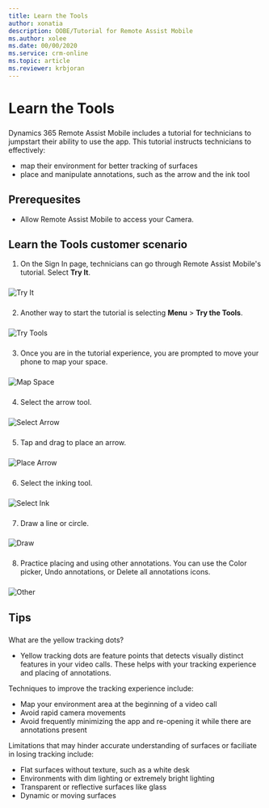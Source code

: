 ```yaml
---
title: Learn the Tools
author: xonatia
description: OOBE/Tutorial for Remote Assist Mobile 
ms.author: xolee
ms.date: 00/00/2020
ms.service: crm-online
ms.topic: article
ms.reviewer: krbjoran
---
```

# Learn the Tools

###
Dynamics 365 Remote Assist Mobile includes a tutorial for technicians to jumpstart their ability to use the app. This tutorial instructs technicians to effectively:
-	map their environment for better tracking of surfaces
-	place and manipulate annotations, such as the arrow and the ink tool

## Prerequesites 
- Allow Remote Assist Mobile to access your Camera. 

## Learn the Tools customer scenario
1. On the Sign In page, technicians can go through Remote Assist Mobile's tutorial. Select **Try It**.
###
![Try It](./media/learntools_1.png "Try It")
###
2. Another way to start the tutorial is selecting **Menu** > **Try the Tools**. 
###
![Try Tools](./media/learntools_4.png "Try Tools")
###
3. Once you are in the tutorial experience, you are prompted to move your phone to map your space.  
###
![Map Space](./media/learntools_5.png "Map Space")
###
4. Select the arrow tool.
###
![Select Arrow](./media/learntools_6.png "Select Arrow")
###
5. Tap and drag to place an arrow. 
###
![Place Arrow](./media/learntools_7.png "Place Arrow")
###
6. Select the inking tool.
###
![Select Ink](./media/learntools_8.png "Select Ink")
###
7. Draw a line or circle. 
###
![Draw](./media/learntools_9.png "Draw")
###
8. Practice placing and using other annotations. You can use the Color picker, Undo annotations, or Delete all annotations icons. 
###
![Other](./media/learntools_10.png "Other")
###

## Tips 
###
What are the yellow tracking dots?
- Yellow tracking dots are feature points that detects visually distinct features in your video calls. These helps with your tracking experience and placing of annotations. 

Techniques to improve the tracking experience include:
-	Map your environment area at the beginning of a video call
- Avoid rapid camera movements
- Avoid frequently minimizing the app and re-opening it while there are annotations present 

Limitations that may hinder accurate understanding of surfaces or faciliate in losing tracking include:
- Flat surfaces without texture, such as a white desk
- Environments with dim lighting or extremely bright lighting
- Transparent or reflective surfaces like glass
- Dynamic or moving surfaces
